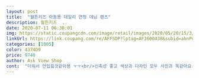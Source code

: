 ```yaml
---
layout: post 
title:  "월튼키즈 아동용 데일리 연청 데님 팬츠" 
description: 월튼키즈  ..
date: 2020-07-11 06:30:01 
img: https://static.coupangcdn.com/image/retail/images/2020/05/20/15/3/f03d23a1-dd69-4433-b139-a3654941af5a.jpg 
linkUrl: https://link.coupang.com/re/AFFSDP?lptag=AF3600438&subid=ahnPublicAsk&pageKey=1604711798&itemId=2740802401&vendorItemId=70730862472&traceid=V0-113-8e1b0eb2c9f85aee 
categories: [1005] 
color: 4374D9 
price: 9740 
author: Ask View Shop 
cont:  "더워서 안입힐것같아용 ㅜㅜ<br/>신축성 좋고 색상과 다자인 모두 사진과 똑같아요.<br/>.<br/><br/>여름바지 치고 매우 두껍습니다.<br/> 스판기는 충분해요.<br/> 기장은 좀 긴편이라 아들래미가 불편하다 해서 좀 접어올렸어요.<br/> (키 107센티입니다.<br/> 사이즈 120) 좀 마른 편이긴 한데 그걸 감안해도 품이 좀 큰 편입니다.<br/> 뭐 핏은 그렇다 치고 원단 자체가 여름 원단이 아니라서 자주 입게 될지... <br/>모르겠네여... <br/><br/>이쁘긴하나 살짝 두툼<br/>키 115에 몸무게 21<br/> -22인데 130 허리만 약간 크고 잘 맞아요.<br/>.<br/> 아이가 바지가 아주 편하다고 활동하기에 좋고 편했다고하네요.<br/>.<br/><br/>" 
---
```

